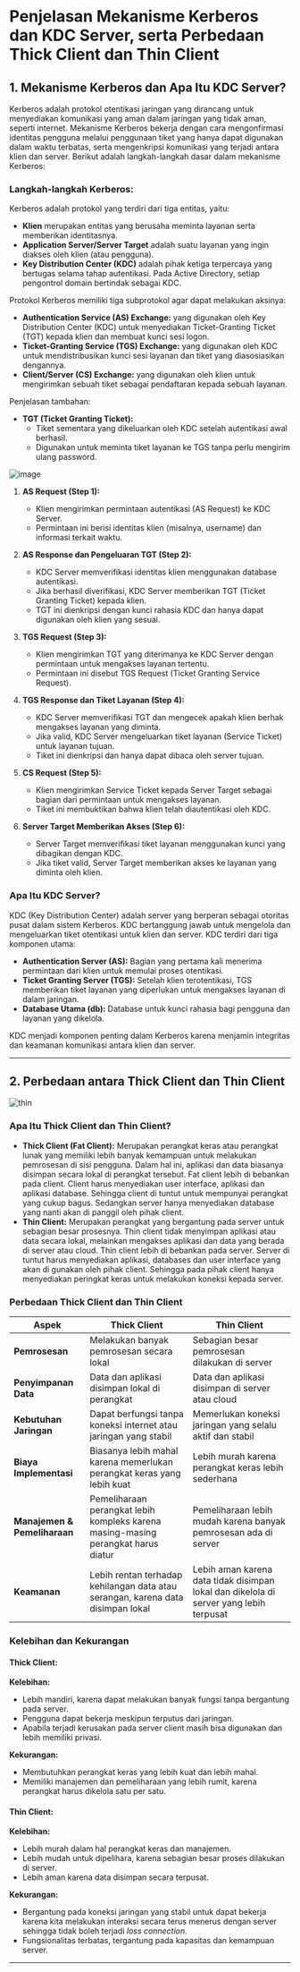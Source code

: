 # Penjelasan Mekanisme Kerberos dan KDC Server, serta Perbedaan Thick Client dan Thin Client

## 1. Mekanisme Kerberos dan Apa Itu KDC Server?

Kerberos adalah protokol otentikasi jaringan yang dirancang untuk menyediakan komunikasi yang aman dalam jaringan yang tidak aman, seperti internet. Mekanisme Kerberos bekerja dengan cara mengonfirmasi identitas pengguna melalui penggunaan tiket yang hanya dapat digunakan dalam waktu terbatas, serta mengenkripsi komunikasi yang terjadi antara klien dan server. Berikut adalah langkah-langkah dasar dalam mekanisme Kerberos:

### Langkah-langkah Kerberos:

Kerberos adalah protokol yang terdiri dari tiga entitas, yaitu:
- **Klien** merupakan entitas yang berusaha meminta layanan serta memberikan identitasnya.
- **Application Server/Server Target** adalah suatu layanan yang ingin diakses oleh klien (atau pengguna).
- **Key Distribution Center (KDC)** adalah pihak ketiga terpercaya yang bertugas selama tahap autentikasi. Pada Active Directory, setiap pengontrol domain bertindak sebagai KDC.

Protokol Kerberos memiliki tiga subprotokol agar dapat melakukan aksinya:
- **Authentication Service (AS) Exchange:** yang digunakan oleh Key Distribution Center (KDC) untuk menyediakan Ticket-Granting Ticket (TGT) kepada klien dan membuat kunci sesi logon.
- **Ticket-Granting Service (TGS) Exchange:** yang digunakan oleh KDC untuk mendistribusikan kunci sesi layanan dan tiket yang diasosiasikan dengannya.
- **Client/Server (CS) Exchange:** yang digunakan oleh klien untuk mengirimkan sebuah tiket sebagai pendaftaran kepada sebuah layanan.

Penjelasan tambahan:
- **TGT (Ticket Granting Ticket):**
   - Tiket sementara yang dikeluarkan oleh KDC setelah autentikasi awal berhasil.
   - Digunakan untuk meminta tiket layanan ke TGS tanpa perlu mengirim ulang password.

![image](https://github.com/user-attachments/assets/5965efe0-9d4d-4412-ae25-900e8bb10039)


1. **AS Request (Step 1):**
   - Klien mengirimkan permintaan autentikasi (AS Request) ke KDC Server.
   - Permintaan ini berisi identitas klien (misalnya, username) dan informasi terkait waktu.

2. **AS Response dan Pengeluaran TGT (Step 2):**
   - KDC Server memverifikasi identitas klien menggunakan database autentikasi.
   - Jika berhasil diverifikasi, KDC Server memberikan TGT (Ticket Granting Ticket) kepada klien.
   - TGT ini dienkripsi dengan kunci rahasia KDC dan hanya dapat digunakan oleh klien yang sesuai.

3. **TGS Request (Step 3):**
   - Klien mengirimkan TGT yang diterimanya ke KDC Server dengan permintaan untuk mengakses layanan tertentu.
   - Permintaan ini disebut TGS Request (Ticket Granting Service Request).

4. **TGS Response dan Tiket Layanan (Step 4):**
   - KDC Server memverifikasi TGT dan mengecek apakah klien berhak mengakses layanan yang diminta.
   - Jika valid, KDC Server mengeluarkan tiket layanan (Service Ticket) untuk layanan tujuan.
   - Tiket ini dienkripsi dan hanya dapat dibaca oleh server tujuan.

5. **CS Request (Step 5):**
   - Klien mengirimkan Service Ticket kepada Server Target sebagai bagian dari permintaan untuk mengakses layanan.
   - Tiket ini membuktikan bahwa klien telah diautentikasi oleh KDC.

6. **Server Target Memberikan Akses (Step 6):**
   - Server Target memverifikasi tiket layanan menggunakan kunci yang dibagikan dengan KDC.
   - Jika tiket valid, Server Target memberikan akses ke layanan yang diminta oleh klien.

### Apa Itu KDC Server?
KDC (Key Distribution Center) adalah server yang berperan sebagai otoritas pusat dalam sistem Kerberos. KDC bertanggung jawab untuk mengelola dan mengeluarkan tiket otentikasi untuk klien dan server. KDC terdiri dari tiga komponen utama:
- **Authentication Server (AS):** Bagian yang pertama kali menerima permintaan dari klien untuk memulai proses otentikasi.
- **Ticket Granting Server (TGS):** Setelah klien terotentikasi, TGS memberikan tiket layanan yang diperlukan untuk mengakses layanan di dalam jaringan.
- **Database Utama (db):** Database untuk kunci rahasia bagi pengguna dan layanan yang dikelola.

KDC menjadi komponen penting dalam Kerberos karena menjamin integritas dan keamanan komunikasi antara klien dan server.

---

## 2. Perbedaan antara Thick Client dan Thin Client

![thin](https://github.com/user-attachments/assets/e22b5f69-be84-4935-9ae8-9fe754bb7cf1)


### Apa Itu Thick Client dan Thin Client?

- **Thick Client (Fat Client):** Merupakan perangkat keras atau perangkat lunak yang memiliki lebih banyak kemampuan untuk melakukan pemrosesan di sisi pengguna. Dalam hal ini, aplikasi dan data biasanya disimpan secara lokal di perangkat tersebut. Fat client lebih di bebankan pada client. Client harus menyediakan user interface, aplikasi dan aplikasi database. Sehingga client di tuntut untuk mempunyai perangkat yang cukup bagus. Sedangkan server hanya menyediakan database yang nanti akan di panggil oleh pihak client.
- **Thin Client:** Merupakan perangkat yang bergantung pada server untuk sebagian besar prosesnya. Thin client tidak menyimpan aplikasi atau data secara lokal, melainkan mengakses aplikasi dan data yang berada di server atau cloud. Thin client lebih di bebankan pada server.  Server di tuntut harus menyediakan aplikasi, databases dan user interface yang akan di gunakan oleh pihak client. Sehingga pada pihak client hanya menyediakan peringkat keras untuk melakukan koneksi kepada server.

### Perbedaan Thick Client dan Thin Client

| Aspek                  | Thick Client                              | Thin Client                               |
|------------------------|-------------------------------------------|------------------------------------------|
| **Pemrosesan**          | Melakukan banyak pemrosesan secara lokal | Sebagian besar pemrosesan dilakukan di server |
| **Penyimpanan Data**    | Data dan aplikasi disimpan lokal di perangkat | Data dan aplikasi disimpan di server atau cloud |
| **Kebutuhan Jaringan**  | Dapat berfungsi tanpa koneksi internet atau jaringan yang stabil | Memerlukan koneksi jaringan yang selalu aktif dan stabil |
| **Biaya Implementasi**  | Biasanya lebih mahal karena memerlukan perangkat keras yang lebih kuat | Lebih murah karena perangkat keras lebih sederhana |
| **Manajemen & Pemeliharaan** | Pemeliharaan perangkat lebih kompleks karena masing-masing perangkat harus diatur | Pemeliharaan lebih mudah karena banyak pemrosesan ada di server |
| **Keamanan**            | Lebih rentan terhadap kehilangan data atau serangan, karena data disimpan lokal | Lebih aman karena data tidak disimpan lokal dan dikelola di server yang lebih terpusat |

### Kelebihan dan Kekurangan

#### Thick Client:
**Kelebihan:**
- Lebih mandiri, karena dapat melakukan banyak fungsi tanpa bergantung pada server.
- Pengguna dapat bekerja meskipun terputus dari jaringan.
- Apabila terjadi kerusakan pada server client masih bisa digunakan dan lebih memiliki privasi.

**Kekurangan:**
- Membutuhkan perangkat keras yang lebih kuat dan lebih mahal.
- Memiliki manajemen dan pemeliharaan yang lebih rumit, karena perangkat harus dikelola satu per satu.

#### Thin Client:
**Kelebihan:**
- Lebih murah dalam hal perangkat keras dan manajemen.
- Lebih mudah untuk dipelihara, karena sebagian besar proses dilakukan di server.
- Lebih aman karena data disimpan secara terpusat.

**Kekurangan:**
- Bergantung pada koneksi jaringan yang stabil untuk dapat bekerja karena kita melakukan interaksi secara terus menerus dengan server sehingga tidak boleh terjadi *loss connection*.
- Fungsionalitas terbatas, tergantung pada kapasitas dan kemampuan server.

---

